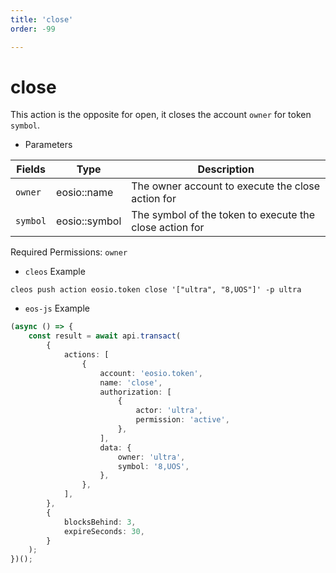 ```yaml
---
title: 'close'
order: -99

---
```


# close

This action is the opposite for open, it closes the account `owner` for token `symbol`.

-   Parameters

| Fields   | Type          | Description                                             |
| -------- | ------------- | ------------------------------------------------------- |
| `owner`  | eosio::name   | The owner account to execute the close action for       |
| `symbol` | eosio::symbol | The symbol of the token to execute the close action for |

Required Permissions: `owner`

-   `cleos` Example

```shell script
cleos push action eosio.token close '["ultra", "8,UOS"]' -p ultra
```

-   `eos-js` Example

```typescript
(async () => {
    const result = await api.transact(
        {
            actions: [
                {
                    account: 'eosio.token',
                    name: 'close',
                    authorization: [
                        {
                            actor: 'ultra',
                            permission: 'active',
                        },
                    ],
                    data: {
                        owner: 'ultra',
                        symbol: '8,UOS',
                    },
                },
            ],
        },
        {
            blocksBehind: 3,
            expireSeconds: 30,
        }
    );
})();
```
